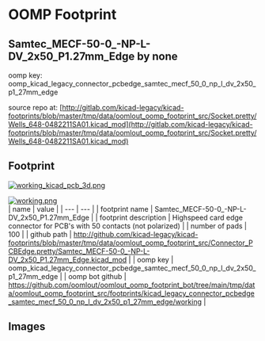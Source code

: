 # OOMP Footprint  
## Samtec_MECF-50-0_-NP-L-DV_2x50_P1.27mm_Edge  by none  
  
oomp key: oomp_kicad_legacy_connector_pcbedge_samtec_mecf_50_0_np_l_dv_2x50_p1_27mm_edge  
  
source repo at: [http://gitlab.com/kicad-legacy/kicad-footprints/blob/master/tmp/data/oomlout_oomp_footprint_src/Socket.pretty/Wells_648-0482211SA01.kicad_mod](http://gitlab.com/kicad-legacy/kicad-footprints/blob/master/tmp/data/oomlout_oomp_footprint_src/Socket.pretty/Wells_648-0482211SA01.kicad_mod)  
## Footprint  
  
[![working_kicad_pcb_3d.png](working_kicad_pcb_3d_600.png)](working_kicad_pcb_3d.png)  
  
[![working.png](working_600.png)](working.png)  
| name | value | 
| --- | --- | 
| footprint name | Samtec_MECF-50-0_-NP-L-DV_2x50_P1.27mm_Edge | 
| footprint description | Highspeed card edge connector for PCB's with 50 contacts (not polarized) | 
| number of pads | 100 | 
| github path | http://github.com/kicad-legacy/kicad-footprints/blob/master/tmp/data/oomlout_oomp_footprint_src/Connector_PCBEdge.pretty/Samtec_MECF-50-0_-NP-L-DV_2x50_P1.27mm_Edge.kicad_mod | 
| oomp key | oomp_kicad_legacy_connector_pcbedge_samtec_mecf_50_0_np_l_dv_2x50_p1_27mm_edge | 
| oomp bot github | https://github.com/oomlout/oomlout_oomp_footprint_bot/tree/main/tmp/data/oomlout_oomp_footprint_src/footprints/kicad_legacy_connector_pcbedge_samtec_mecf_50_0_np_l_dv_2x50_p1_27mm_edge/working | 
## Images  
